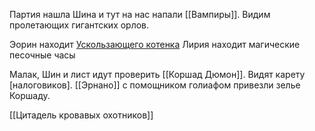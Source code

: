 Партия нашла Шина и тут на нас напали [[Вампиры]].
Видим пролетающих гигантских орлов. 

Эорин находит  [Ускользающего котенка](Ускользающий_зверь.md)
Лирия находит магические песочные часы

Малак, Шин и лист идут проверить [[Коршад Дюмон]]. Видят карету [налоговиков]. 
[[Эрнано]] с помощником голиафом привезли зелье Коршаду.




[[Цитадель кровавых охотников]]
